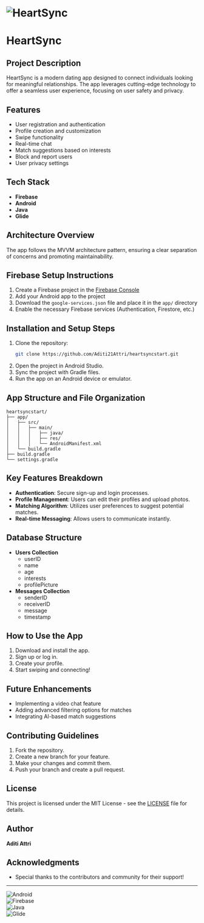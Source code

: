# ![HeartSync](https://example.com/path/to/logo.png)  

# HeartSync  

## Project Description  
HeartSync is a modern dating app designed to connect individuals looking for meaningful relationships. The app leverages cutting-edge technology to offer a seamless user experience, focusing on user safety and privacy.  

## Features  
- User registration and authentication  
- Profile creation and customization  
- Swipe functionality  
- Real-time chat  
- Match suggestions based on interests  
- Block and report users  
- User privacy settings  



## Tech Stack  
- **Firebase**  
- **Android**  
- **Java**  
- **Glide**  

## Architecture Overview  
The app follows the MVVM architecture pattern, ensuring a clear separation of concerns and promoting maintainability.  

## Firebase Setup Instructions  
1. Create a Firebase project in the [Firebase Console](https://console.firebase.google.com/)  
2. Add your Android app to the project  
3. Download the `google-services.json` file and place it in the `app/` directory  
4. Enable the necessary Firebase services (Authentication, Firestore, etc.)  

## Installation and Setup Steps  
1. Clone the repository:  
   ```bash  
   git clone https://github.com/Aditi21Attri/heartsyncstart.git  
   ```  
2. Open the project in Android Studio.  
3. Sync the project with Gradle files.  
4. Run the app on an Android device or emulator.  

## App Structure and File Organization  
```
heartsyncstart/  
├── app/  
│   ├── src/  
│   │   ├── main/  
│   │   │   ├── java/  
│   │   │   ├── res/  
│   │   │   └── AndroidManifest.xml  
│   └── build.gradle  
├── build.gradle  
└── settings.gradle  
```  

## Key Features Breakdown  
- **Authentication**: Secure sign-up and login processes.  
- **Profile Management**: Users can edit their profiles and upload photos.  
- **Matching Algorithm**: Utilizes user preferences to suggest potential matches.  
- **Real-time Messaging**: Allows users to communicate instantly.  

## Database Structure  
- **Users Collection**  
  - userID  
  - name  
  - age  
  - interests  
  - profilePicture  
- **Messages Collection**  
  - senderID  
  - receiverID  
  - message  
  - timestamp  

## How to Use the App  
1. Download and install the app.  
2. Sign up or log in.  
3. Create your profile.  
4. Start swiping and connecting!  

## Future Enhancements  
- Implementing a video chat feature  
- Adding advanced filtering options for matches  
- Integrating AI-based match suggestions  

## Contributing Guidelines  
1. Fork the repository.  
2. Create a new branch for your feature.  
3. Make your changes and commit them.  
4. Push your branch and create a pull request.  

## License  
This project is licensed under the MIT License - see the [LICENSE](LICENSE) file for details.  

## Author  
**Aditi Attri**  

## Acknowledgments  
- Special thanks to the contributors and community for their support!  

---  

![Android](https://img.shields.io/badge/Android-3DDC84?style=flat&logo=android&logoColor=white)  
![Firebase](https://img.shields.io/badge/Firebase-FFCA28?style=flat&logo=firebase&logoColor=white)  
![Java](https://img.shields.io/badge/Java-007396?style=flat&logo=java&logoColor=white)  
![Glide](https://img.shields.io/badge/Glide-3DDC84?style=flat&logo=glide&logoColor=white)  
